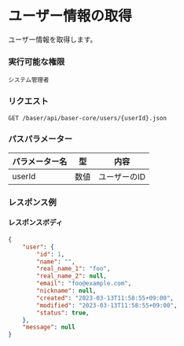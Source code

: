 # ユーザー情報の取得

ユーザー情報を取得します。

### 実行可能な権限
```
システム管理者
```
 
### リクエスト
```
GET /baser/api/baser-core/users/{userId}.json
``` 

### パスパラメーター

| パラメーター名       | 型   | 内容                   |
|---------------|-----|----------------------|
| userId        | 数値  | ユーザーのID              |

### レスポンス例
#### レスポンスボディ
```json
{
    "user": {
        "id": 1,
        "name": "",
        "real_name_1": "foo",
        "real_name_2": null,
        "email": "foo@example.com",
        "nickname": null,
        "created": "2023-03-13T11:58:55+09:00",
        "modified": "2023-03-13T11:58:55+09:00",
        "status": true,
    },
    "message": null
}
```
